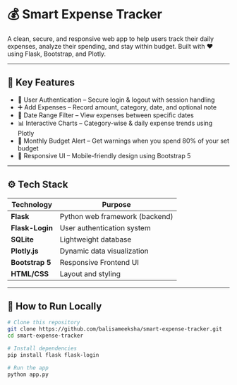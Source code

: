 # 💰 Smart Expense Tracker

A clean, secure, and responsive web app to help users track their daily expenses, analyze their spending, and stay within budget. Built with ❤️ using Flask, Bootstrap, and Plotly.

---

## 🧠 Key Features

- 🔐 User Authentication – Secure login & logout with session handling  
- ➕ Add Expenses – Record amount, category, date, and optional note  
- 📅 Date Range Filter – View expenses between specific dates  
- 📊 Interactive Charts – Category-wise & daily expense trends using Plotly  
- 💸 Monthly Budget Alert – Get warnings when you spend 80% of your set budget  
- 📱 Responsive UI – Mobile-friendly design using Bootstrap 5  

---

## ⚙️ Tech Stack

| Technology     | Purpose                        |
|----------------|--------------------------------|
| **Flask**      | Python web framework (backend) |
| **Flask-Login**| User authentication system     |
| **SQLite**     | Lightweight database           |
| **Plotly.js**  | Dynamic data visualization     |
| **Bootstrap 5**| Responsive Frontend UI         |
| **HTML/CSS**   | Layout and styling             |

---

## 🚀 How to Run Locally

```bash
# Clone this repository
git clone https://github.com/balisameeksha/smart-expense-tracker.git
cd smart-expense-tracker

# Install dependencies
pip install flask flask-login

# Run the app
python app.py
